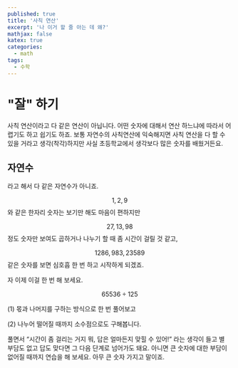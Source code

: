 ```yaml
---
published: true
title: '사칙 연산'
excerpt: '나 이거 할 줄 아는 데 왜?'
mathjax: false
katex: true
categories:
  - math
tags:
  - 수학
---
```

# "잘" 하기

사칙 연산이라고 다 같은 연산이 아닙니다. 어떤 숫자에 대해서 연산 하느냐에 따라서 어렵기도 하고 쉽기도 하죠. 보통 자연수의 사칙연산에 익숙해지면 사칙 연산을 다 할 수 있을 거라고 생각(착각)하지만 사실 초등학교에서 생각보다 많은 숫자를 배웠거든요. 

## 자연수

라고 해서 다 같은 자연수가 아니죠. 

$$ 1, 2, 9 $$ 와 같은 한자리 숫자는 보기만 해도 마음이 편하지만

$$ 27, 13, 98 $$ 정도 숫자만 보여도 곱하거나 나누기 할 때 좀 시간이 걸릴 것 같고, 

$$ 1286, 983, 23589 $$ 같은 숫자를 보면 심호흡 한 번 하고 시작하게 되겠죠. 

자 이제 이걸 한 번 해 보세요. 

$$ 65536 \div 125 $$ 

(1) 몫과 나머지를 구하는 방식으로 한 번 풀어보고

(2) 나누어 떨어질 때까지 소수점으로도 구해봅니다. 

풀면서 “시간이 좀 걸리는 거지 뭐, 답은 얼마든지 맞힐 수 있어!” 라는 생각이 들고 별 부담도 없고 답도 맞다면 그 다음 단계로 넘어가도 돼요. 아니면 큰 숫자에 대한 부담이 없어질 때까지 연습을 해 보세요. 아무 큰 숫자 가지고 말이죠. 
<!--stackedit_data:
eyJoaXN0b3J5IjpbNDY2NzYzMDkwLC0xNjE1NTc1MjE1LDgwNj
Y1OTU1MSwtNTU2MTU1MjQ0LDk2NzQxNzE3MywxMDIwNjkzNiwt
MTc4MzMzODg3NSwxOTM2ODc3OTM5XX0=
-->
